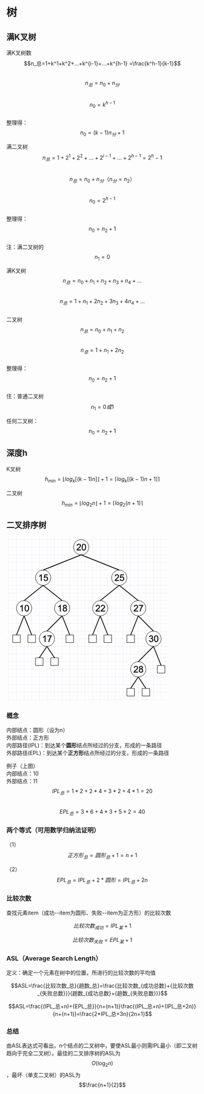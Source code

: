 # 树

## 满K叉树

满K叉树数  
$$n_总=1+k^1+k^2+...+k^{i-1}+...+k^{h-1} =\frac{k^h-1}{k-1}$$  
$$n_{总}= n_0+n_分$$  
$$n_0=k^{h-1}$$  
整理得：$$n_0=(k-1)n_分 + 1$$  
  
满二叉树  
$$n_总=1+2^1+2^2+...+2^{i-1}+...+2^{h-1} =2^h-1$$  
$$n_{总}= n_0+n_分（n_分=n_2）$$  
$$n_0=2^{h-1}$$  
整理得：$$n_0=n_2 + 1$$  
注：满二叉树的$$n_1=0$$

满K叉树  
$$n_总=n_0+n_1+n_2+n_3+n_4+...$$  
$$n_总=1+n_1+2n_2+3n_3+4n_4+...$$  
二叉树  
$$n_总=n_0+n_1+n_2$$  
$$n_总=1+n_1 + 2n_2$$  
整理得：$$n_0=n_2 + 1$$  
住：普通二叉树$$n_1=0或1$$  
  
任何二叉树：$$n_0=n_2 + 1$$

## 深度h

K叉树  
$$h_{min}=\lfloor{log_k[(k-1)n]}\rfloor+1 = \lceil{log_k[(k-1)n+1]}\rceil$$  
  
二叉树  
$$h_{min}=\lfloor{log_2n}\rfloor+1 = \lceil{log_2(n+1 )}\rceil$$

## 二叉排序树

![&#x4E8C;&#x53C9;&#x6392;&#x5E8F;&#x6811;](../.gitbook/assets/image%20%2819%29.png)

### 概念

内部结点：圆形（设为n）  
外部结点：正方形  
内部路径\(IPL\)：到达某个**圆形**结点所经过的分支，形成的一条路径  
外部路径\(EPL\)：到达某个**正方形**结点所经过的分支，形成的一条路径

例子（上图）  
内部结点：10  
外部结点：11  
$$IPL_总=1*2+2*4+3*2+4*1=20$$  
$$EPL_总=3*6+4*3+5*2=40$$

### 两个等式（可用数学归纳法证明）

（1）$$正方形_总=圆形_总+1=n+1$$

（2）$$EPL_总=IPL_总+2*圆形=IPL_总+2n $$

### 比较次数

查找元素item（成功--item为圆形、失败--item为正方形）的比较次数

$$比较次数_{成功}=IPL_{某}+1$$

$$比较次数_{失败}=EPL_{某}+1$$

### ASL（Average Search Length）

定义：确定一个元素在树中的位置，所进行的比较次数的平均值

$$ASL=\frac{比较次数_总}{趟数_总}=\frac{比较次数_{成功总数}+{比较次数_{失败总数}}}{趟数_{成功总数}+{趟数_{失败总数}}}$$

$$ASL=\frac{(IPL_总+n)+{EPL_总}}{n+(n+1)}\frac{(IPL_总+n)+(IPL_总+2n)}{n+(n+1)}=\frac{2*IPL_总+3n}{2n+1}$$

### 总结

由ASL表达式可看出，n个结点的二叉树中，要使ASL最小则需IPL最小（即二叉树趋向于完全二叉树）。最佳的二叉排序树的ASL为$$O(\log_2{n})$$，最坏（单支二叉树）的ASL为$$\frac{n+1}{2}$$

